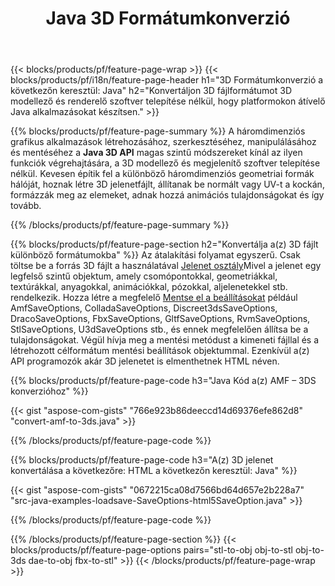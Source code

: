 ﻿---
title: Java 3D Formátumkonverzió
url: /hu/java/conversion/
description: Konvertálja az 3D formátumot amf 3ds amf ase att dae drc dxf fbx gltf jt obj ply rvm stl u3d usdz usd vrml x néhány soros Java kóddal a Java könyvtáron keresztül.
---
{{< blocks/products/pf/feature-page-wrap >}}
{{< blocks/products/pf/i18n/feature-page-header h1="3D Formátumkonverzió a következőn keresztül: Java" h2="Konvertáljon 3D fájlformátumot 3D modellező és renderelő szoftver telepítése nélkül, hogy platformokon átívelő Java alkalmazásokat készítsen." >}}

{{% blocks/products/pf/feature-page-summary %}}
A háromdimenziós grafikus alkalmazások létrehozásához, szerkesztéséhez, manipulálásához és mentéséhez a **Java 3D API** magas szintű módszereket kínál az ilyen funkciók végrehajtására, a 3D modellező és megjelenítő szoftver telepítése nélkül. Kevesen építik fel a különböző háromdimenziós geometriai formák hálóját, hoznak létre 3D jelenetfájlt, állítanak be normált vagy UV-t a kockán, formázzák meg az elemeket, adnak hozzá animációs tulajdonságokat és így tovább. 

{{% /blocks/products/pf/feature-page-summary %}}

{{% blocks/products/pf/feature-page-section h2="Konvertálja a(z) 3D fájlt különböző formátumokba" %}}
Az átalakítási folyamat egyszerű. Csak töltse be a forrás 3D fájlt a használatával [Jelenet osztály](https://apireference.aspose.com/3d/java/com.aspose.threed/Scene)Mivel a jelenet egy legfelső szintű objektum, amely csomópontokkal, geometriákkal, textúrákkal, anyagokkal, animációkkal, pózokkal, aljelenetekkel stb. rendelkezik. Hozza létre a megfelelő [Mentse el a beállításokat](https://apireference.aspose.com/3d/java/com.aspose.threed/SaveOptions) például AmfSaveOptions, ColladaSaveOptions, Discreet3dsSaveOptions, DracoSaveOptions, FbxSaveOptions, GltfSaveOptions, RvmSaveOptions, StlSaveOptions, U3dSaveOptions stb., és ennek megfelelően állítsa be a tulajdonságokat. Végül hívja meg a mentési metódust a kimeneti fájllal és a létrehozott célformátum mentési beállítások objektummal. Ezenkívül a(z) API programozók akár 3D jelenetet is elmenthetnek HTML néven.


{{% blocks/products/pf/feature-page-code h3="Java Kód a(z) AMF – 3DS konverzióhoz" %}}

{{< gist "aspose-com-gists" "766e923b86deeccd14d69376efe862d8" "convert-amf-to-3ds.java" >}}

{{% /blocks/products/pf/feature-page-code %}}


{{% blocks/products/pf/feature-page-code h3="A(z) 3D jelenet konvertálása a következőre: HTML a következőn keresztül: Java" %}}

{{< gist "aspose-com-gists" "0672215ca08d7566bd64d657e2b228a7" "src-java-examples-loadsave-SaveOptions-html5SaveOption.java" >}}

{{% /blocks/products/pf/feature-page-code %}}

{{% /blocks/products/pf/feature-page-section %}}
{{< blocks/products/pf/feature-page-options pairs="stl-to-obj obj-to-stl obj-to-3ds dae-to-obj fbx-to-stl" >}}
{{< /blocks/products/pf/feature-page-wrap >}}
